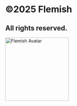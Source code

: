 # ©2025 Flemish  
## All rights reserved.

<img src="https://cdn.discordapp.com/avatars/1285938242801242194/36c4c1079d299c356a6c3dd978550991.png?size=4096&width=640&height=640" alt="Flemish Avatar" width="200" height="200">

